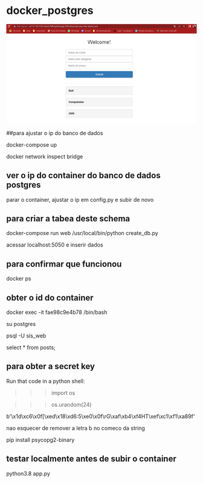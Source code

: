 # docker_postgres

 ![Screenshot](Captura.PNG)

##para ajustar o ip do banco de dados

 docker-compose up

 docker network inspect bridge

## ver o ip do container do banco de dados postgres
parar o container, ajustar o ip em config.py e subir de novo


## para criar a tabea deste schema
 docker-compose run web /usr/local/bin/python create_db.py


acessar localhost:5050 e inserir dados

## para confirmar que funcionou
docker ps

## obter o id do container
docker exec -it fae98c9e4b78 /bin/bash

su postgres

psql -U sis_web

select * from posts;

## para obter a secret key

Run that code in a python shell:

>>> import os

>>> os.urandom(24)

b'\x1d\xc6\x0f[\xed\x18\xd6:5\xe0\x0f\rG\xaf\xb4\xf4HT\xef\xc1\xf1\xa89f'

nao esquecer de remover a letra b no comeco da string


pip install psycopg2-binary

## testar localmente antes de subir o container

python3.8 app.py


